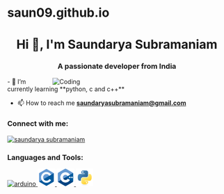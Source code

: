 # saun09.github.io
 
<h1 align="center">Hi 👋, I'm Saundarya Subramaniam</h1>
<h3 align="center">A passionate developer from India</h3>

<img align="right" alt="Coding" width="400" src="https://cdn.dribbble.com/users/2149796/screenshots/18907911/media/f5bba56d8feb7031032daef3bda7b3e8.png?resize=400x300&vertical=center">
- 🌱 I’m currently learning **python, c and c++**

- 📫 How to reach me **saundaryasubramaniam@gmail.com**

<h3 align="left">Connect with me:</h3>
<p align="left">
<a href="https://linkedin.com/in/saundarya subramaniam" target="blank"><img align="center" src=alt="www.linkedin.com/in/ saundarya-subramaniam-a43a2b27a" alt="saundarya subramaniam" height="30" width="40" /></a>
</p>

<h3 align="left">Languages and Tools:</h3>
<p align="left"> <a href="https://www.arduino.cc/" target="_blank" rel="noreferrer"> <img src="https://cdn.worldvectorlogo.com/logos/arduino-1.svg" alt="arduino" width="40" height="40"/> </a> <a href="https://www.cprogramming.com/" target="_blank" rel="noreferrer"> <img src="https://raw.githubusercontent.com/devicons/devicon/master/icons/c/c-original.svg" alt="c" width="40" height="40"/> </a> <a href="https://www.w3schools.com/cpp/" target="_blank" rel="noreferrer"> <img src="https://raw.githubusercontent.com/devicons/devicon/master/icons/cplusplus/cplusplus-original.svg" alt="cplusplus" width="40" height="40"/> </a> <a href="https://www.python.org" target="_blank" rel="noreferrer"> <img src="https://raw.githubusercontent.com/devicons/devicon/master/icons/python/python-original.svg" alt="python" width="40" height="40"/> </a> </p>
